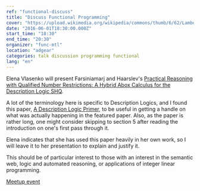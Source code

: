 ```yaml
---
ref: "functional-discuss"
title: "Discuss Functional Programming"
cover: "https://upload.wikimedia.org/wikipedia/commons/thumb/6/62/Lambda-logo.svg/2000px-Lambda-logo.svg.png"
date: "2016-06-01T18:30:00.000Z"
start_time: "18:30"
end_time: "20:30"
organizer: "func-mtl"
location: "adgear"
categories: talk discussion programming functional
lang: "en"
---
```

Elena Vlasenko will present Farsiniamarj and Haarslev's [Practical Reasoning with Qualified Number Restrictions: A Hybrid Abox Calculus for the Description Logic SHQ](http://users.encs.concordia.ca/~haarslev/publications/AICom2010.pdf).

A lot of the terminology here is specific to Description Logics, and I found this paper, [A Description Logic Primer](http://arxiv.org/pdf/1201.4089.pdf), to be useful in getting a handle on what was actually happening in the featured paper. Also, as the paper is rather long, one might consider skipping to section 5 after reading the introduction on one's first pass through it.

Elena indicates that she has used this paper heavily in her own work, so I will leave it to her presentation to explain and justify it.

This should be of particular interest to those with an interest in the semantic web, logic and automated reasoning, or applications of integer linear programming.

[Meetup event](http://www.meetup.com/Papers-We-Love-Montreal/events/229838204/)
